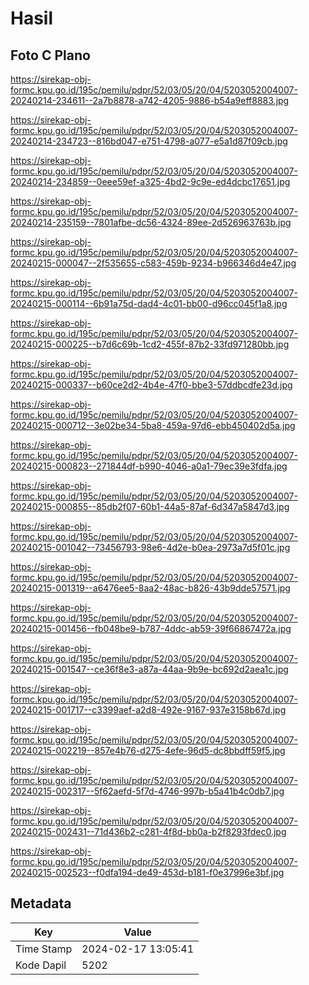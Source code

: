 # Hasil

## Foto C Plano

https://sirekap-obj-formc.kpu.go.id/195c/pemilu/pdpr/52/03/05/20/04/5203052004007-20240214-234611--2a7b8878-a742-4205-9886-b54a9eff8883.jpg

https://sirekap-obj-formc.kpu.go.id/195c/pemilu/pdpr/52/03/05/20/04/5203052004007-20240214-234723--816bd047-e751-4798-a077-e5a1d87f09cb.jpg

https://sirekap-obj-formc.kpu.go.id/195c/pemilu/pdpr/52/03/05/20/04/5203052004007-20240214-234859--0eee59ef-a325-4bd2-9c9e-ed4dcbc17651.jpg

https://sirekap-obj-formc.kpu.go.id/195c/pemilu/pdpr/52/03/05/20/04/5203052004007-20240214-235159--7801afbe-dc56-4324-89ee-2d526963763b.jpg

https://sirekap-obj-formc.kpu.go.id/195c/pemilu/pdpr/52/03/05/20/04/5203052004007-20240215-000047--2f535655-c583-459b-9234-b966346d4e47.jpg

https://sirekap-obj-formc.kpu.go.id/195c/pemilu/pdpr/52/03/05/20/04/5203052004007-20240215-000114--6b91a75d-dad4-4c01-bb00-d96cc045f1a8.jpg

https://sirekap-obj-formc.kpu.go.id/195c/pemilu/pdpr/52/03/05/20/04/5203052004007-20240215-000225--b7d6c69b-1cd2-455f-87b2-33fd971280bb.jpg

https://sirekap-obj-formc.kpu.go.id/195c/pemilu/pdpr/52/03/05/20/04/5203052004007-20240215-000337--b60ce2d2-4b4e-47f0-bbe3-57ddbcdfe23d.jpg

https://sirekap-obj-formc.kpu.go.id/195c/pemilu/pdpr/52/03/05/20/04/5203052004007-20240215-000712--3e02be34-5ba8-459a-97d6-ebb450402d5a.jpg

https://sirekap-obj-formc.kpu.go.id/195c/pemilu/pdpr/52/03/05/20/04/5203052004007-20240215-000823--271844df-b990-4046-a0a1-79ec39e3fdfa.jpg

https://sirekap-obj-formc.kpu.go.id/195c/pemilu/pdpr/52/03/05/20/04/5203052004007-20240215-000855--85db2f07-60b1-44a5-87af-6d347a5847d3.jpg

https://sirekap-obj-formc.kpu.go.id/195c/pemilu/pdpr/52/03/05/20/04/5203052004007-20240215-001042--73456793-98e6-4d2e-b0ea-2973a7d5f01c.jpg

https://sirekap-obj-formc.kpu.go.id/195c/pemilu/pdpr/52/03/05/20/04/5203052004007-20240215-001319--a6476ee5-8aa2-48ac-b826-43b9dde57571.jpg

https://sirekap-obj-formc.kpu.go.id/195c/pemilu/pdpr/52/03/05/20/04/5203052004007-20240215-001456--fb048be9-b787-4ddc-ab59-39f66867472a.jpg

https://sirekap-obj-formc.kpu.go.id/195c/pemilu/pdpr/52/03/05/20/04/5203052004007-20240215-001547--ce36f8e3-a87a-44aa-9b9e-bc692d2aea1c.jpg

https://sirekap-obj-formc.kpu.go.id/195c/pemilu/pdpr/52/03/05/20/04/5203052004007-20240215-001717--c3399aef-a2d8-492e-9167-937e3158b67d.jpg

https://sirekap-obj-formc.kpu.go.id/195c/pemilu/pdpr/52/03/05/20/04/5203052004007-20240215-002219--857e4b76-d275-4efe-96d5-dc8bbdff59f5.jpg

https://sirekap-obj-formc.kpu.go.id/195c/pemilu/pdpr/52/03/05/20/04/5203052004007-20240215-002317--5f62aefd-5f7d-4746-997b-b5a41b4c0db7.jpg

https://sirekap-obj-formc.kpu.go.id/195c/pemilu/pdpr/52/03/05/20/04/5203052004007-20240215-002431--71d436b2-c281-4f8d-bb0a-b2f8293fdec0.jpg

https://sirekap-obj-formc.kpu.go.id/195c/pemilu/pdpr/52/03/05/20/04/5203052004007-20240215-002523--f0dfa194-de49-453d-b181-f0e37996e3bf.jpg


## Metadata

| Key        | Value               |
| ---------- | ------------------- |
| Time Stamp | 2024-02-17 13:05:41 |
| Kode Dapil | 5202                |



